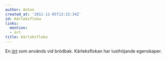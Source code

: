 ```yaml
---
author: Anton
created_at: '2011-11-05T13:15:34Z'
id: Kärleksfloka
links:
  mention:
  - ört
title: Kärleksfloka
---
```


En [ört] som används vid brödbak. Kärleksflokan har lusthöjande egenskaper.

  [ört]: ört
